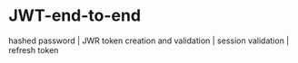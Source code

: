 # JWT-end-to-end
hashed password | JWR token creation and validation | session validation | refresh token
